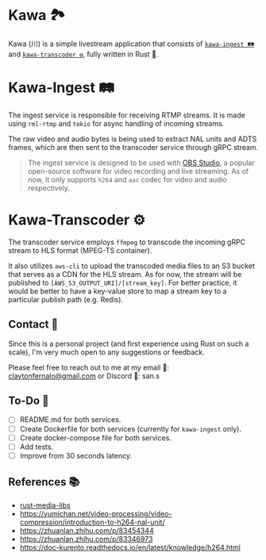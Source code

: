 # Kawa 🏞️

Kawa (川) is a simple livestream application that consists of [`kawa-ingest 🛤`](https://github.com/sanstzu/kawa-ingest) and [`kawa-transcoder ⚙️`](https://github.com/sanstzu/kawa-transcoder), fully written in Rust 🦀.

# Kawa-Ingest 🛤

The ingest service is responsible for receiving RTMP streams. It is made using `rml-rtmp` and `tokio` for async handling of incoming streams.

The raw video and audio bytes is being used to extract NAL units and ADTS frames, which are then sent to the transcoder service through gRPC stream.

> The ingest service is designed to be used with [OBS Studio](https://obsproject.com/), a popular open-source software for video recording and live streaming. As of now, it only supports `h264` and `aac` codec for video and audio respectively.

# Kawa-Transcoder ⚙️

The transcoder service employs `ffmpeg` to transcode the incoming gRPC stream to HLS format (MPEG-TS container).

It also utilizes `aws-cli` to upload the transcoded media files to an S3 bucket that serves as a CDN for the HLS stream. As for now, the stream will be published to `[AWS_S3_OUTPUT_URI]/[stream_key]`. For better practice, it would be better to have a key-value store to map a stream key to a particular publish path (e.g. Redis).

## Contact 📧

Since this is a personal project (and first experience using Rust on such a scale), I'm very much open to any suggestions or feedback.

Please feel free to reach out to me at my email 📧: [claytonfernalo@gmail.com](mailto:claytonfernalo@gmail.com) or Discord 💬: san.s

## To-Do 📝

- [ ] README.md for both services.
- [ ] Create Dockerfile for both services (currently for `kawa-ingest` only).
- [ ] Create docker-compose file for both services.
- [ ] Add tests.
- [ ] Improve from 30 seconds latency.

## References 📚

- [rust-media-libs](https://github.com/KallDrexx/rust-media-libs)
- https://yumichan.net/video-processing/video-compression/introduction-to-h264-nal-unit/
- https://zhuanlan.zhihu.com/p/83454344
- https://zhuanlan.zhihu.com/p/83346973
- https://doc-kurento.readthedocs.io/en/latest/knowledge/h264.html

